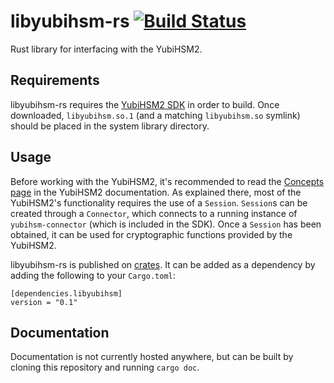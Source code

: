 libyubihsm-rs [![Build Status](https://travis-ci.org/coreos/libyubihsm-rs.svg?branch=master)](https://travis-ci.org/coreos/libyubihsm-rs)
==========
Rust library for interfacing with the YubiHSM2.

## Requirements
libyubihsm-rs requires the [YubiHSM2 SDK](https://developers.yubico.com/YubiHSM2/Releases/) in order
to build. Once downloaded, `libyubihsm.so.1` \(and a matching `libyubihsm.so` symlink\) should be
placed in the system library directory.

## Usage
Before working with the YubiHSM2, it's recommended to read the [Concepts
page](https://developers.yubico.com/YubiHSM2/Concepts/) in the YubiHSM2 documentation. As explained
there, most of the YubiHSM2's functionality requires the use of a `Session`. `Session`s can be
created through a `Connector`, which connects to a running instance of `yubihsm-connector` \(which
is included in the SDK\). Once a `Session` has been obtained, it can be used for cryptographic
functions provided by the YubiHSM2.

libyubihsm-rs is published on [crates](https://crates.io). It can be added as a dependency by adding
the following to your `Cargo.toml`:
```
[dependencies.libyubihsm]
version = "0.1"
```

## Documentation
Documentation is not currently hosted anywhere, but can be built by cloning this repository and
running `cargo doc`.
